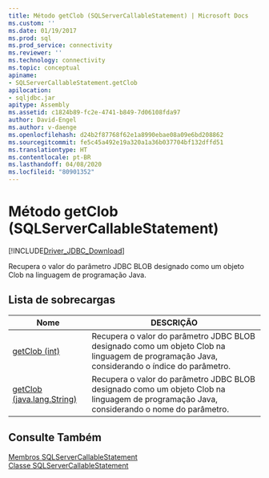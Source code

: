 ```yaml
---
title: Método getClob (SQLServerCallableStatement) | Microsoft Docs
ms.custom: ''
ms.date: 01/19/2017
ms.prod: sql
ms.prod_service: connectivity
ms.reviewer: ''
ms.technology: connectivity
ms.topic: conceptual
apiname:
- SQLServerCallableStatement.getClob
apilocation:
- sqljdbc.jar
apitype: Assembly
ms.assetid: c1824b89-fc2e-4741-b849-7d06108fda97
author: David-Engel
ms.author: v-daenge
ms.openlocfilehash: d24b2f87768f62e1a8990ebae08a09e6bd208862
ms.sourcegitcommit: fe5c45a492e19a320a1a36b037704bf132dffd51
ms.translationtype: HT
ms.contentlocale: pt-BR
ms.lasthandoff: 04/08/2020
ms.locfileid: "80901352"
---
```

# <a name="getclob-method-sqlservercallablestatement"></a>Método getClob (SQLServerCallableStatement)
[!INCLUDE[Driver_JDBC_Download](../../../includes/driver_jdbc_download.md)]

  Recupera o valor do parâmetro JDBC BLOB designado como um objeto Clob na linguagem de programação Java.  
  
## <a name="overload-list"></a>Lista de sobrecargas  
  
|Nome|DESCRIÇÃO|  
|----------|-----------------|  
|[getClob (int)](../../../connect/jdbc/reference/getclob-method-int.md)|Recupera o valor do parâmetro JDBC BLOB designado como um objeto Clob na linguagem de programação Java, considerando o índice do parâmetro.|  
|[getClob (java.lang.String)](../../../connect/jdbc/reference/getclob-method-java-lang-string.md)|Recupera o valor do parâmetro JDBC BLOB designado como um objeto Clob na linguagem de programação Java, considerando o nome do parâmetro.|  
  
## <a name="see-also"></a>Consulte Também  
 [Membros SQLServerCallableStatement](../../../connect/jdbc/reference/sqlservercallablestatement-members.md)   
 [Classe SQLServerCallableStatement](../../../connect/jdbc/reference/sqlservercallablestatement-class.md)  
  
  
